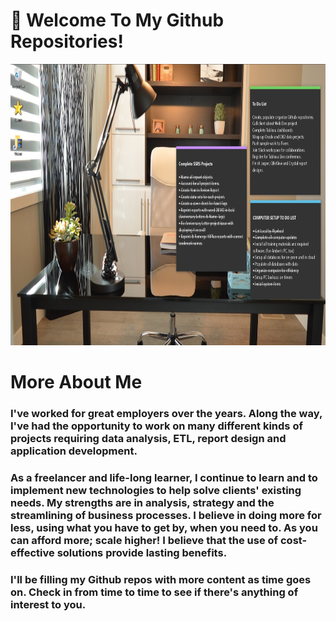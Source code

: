 # 👋 Welcome To My Github Repositories!
<img src="/assets/images/officework.jpg" width="1000" height="450" />

# More About Me
### I've worked for great employers over the years. Along the way, I've had the opportunity to work on many different kinds of projects requiring data analysis, ETL, report design and application development.

### As a freelancer and life-long learner, I continue to learn and to implement new technologies to help solve clients' existing needs. My strengths are in analysis, strategy and the streamlining of business processes. I believe in doing more for less, using what you have to get by, when you need to. As you can afford more; scale higher! I believe that the use of cost-effective solutions provide lasting benefits. 

### I'll be filling my Github repos with more content as time goes on. Check in from time to time to see if there's anything of interest to you.







<!--
**curtild/curtild** is a ✨ _special_ ✨ repository because its `README.md` (this file) appears on your GitHub profile.

Here are some ideas to get you started:

- 🔭 I’m currently working on ...
- 🌱 I’m currently learning ...
- 👯 I’m looking to collaborate on ...
- 🤔 I’m looking for help with ...
- 💬 Ask me about ...
- 📫 How to reach me: ...
- 😄 Pronouns: ...
- ⚡ Fun fact: ...
-->
